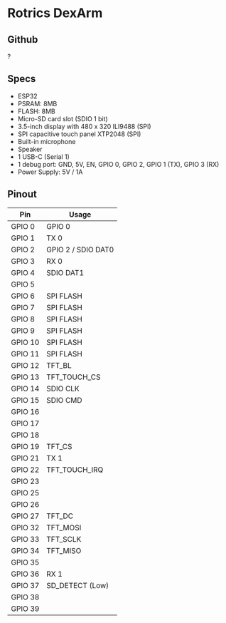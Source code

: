 # Rotrics DexArm
## Github   
?

## Specs
* ESP32
* PSRAM: 8MB   
* FLASH: 8MB
* Micro-SD card slot (SDIO 1 bit)
* 3.5-inch display with 480 x 320 ILI9488 (SPI)   
* SPI capacitive touch panel XTP2048 (SPI)    
* Built-in microphone   
* Speaker
* 1 USB-C (Serial 1)
* 1 debug port: GND, 5V, EN, GPIO 0, GPIO 2, GPIO 1 (TX), GPIO 3 (RX)
* Power Supply: 5V / 1A

## Pinout 
Pin | Usage 
----|-----
GPIO 0 | GPIO 0  
GPIO 1 | TX 0
GPIO 2 | GPIO 2  / SDIO DAT0
GPIO 3 | RX 0
GPIO 4 | SDIO DAT1
GPIO 5 |
GPIO 6 | SPI FLASH
GPIO 7 | SPI FLASH 
GPIO 8 | SPI FLASH 
GPIO 9 | SPI FLASH
GPIO 10 | SPI FLASH
GPIO 11 | SPI FLASH
GPIO 12 | TFT_BL
GPIO 13 | TFT_TOUCH_CS
GPIO 14 | SDIO CLK
GPIO 15 | SDIO CMD
GPIO 16 | 
GPIO 17 | 
GPIO 18 | 
GPIO 19 | TFT_CS
GPIO 21 | TX 1
GPIO 22 | TFT_TOUCH_IRQ
GPIO 23 |
GPIO 25 |
GPIO 26 |
GPIO 27 | TFT_DC
GPIO 32 | TFT_MOSI
GPIO 33 | TFT_SCLK 
GPIO 34 | TFT_MISO
GPIO 35 | 
GPIO 36 | RX 1
GPIO 37 | SD_DETECT (Low)
GPIO 38 | 
GPIO 39 | 

